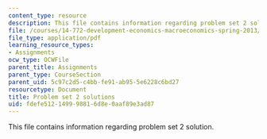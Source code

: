```yaml
---
content_type: resource
description: This file contains information regarding problem set 2 solution.
file: /courses/14-772-development-economics-macroeconomics-spring-2013/fdefe512149998816d8e0aaf89e3ad87_MIT14_772S13_pset2_sol.pdf
file_type: application/pdf
learning_resource_types:
- Assignments
ocw_type: OCWFile
parent_title: Assignments
parent_type: CourseSection
parent_uid: 5c97c2d5-c4bb-fe91-ab95-5e6228c6bd27
resourcetype: Document
title: Problem set 2 solutions
uid: fdefe512-1499-9881-6d8e-0aaf89e3ad87
---
```

This file contains information regarding problem set 2 solution.

